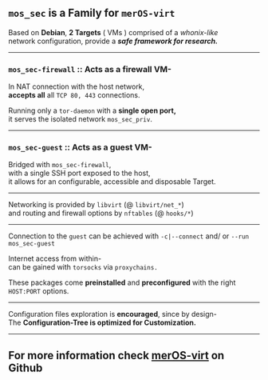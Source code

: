 ## `mos_sec` is a Family for `merOS-virt`


Based on **Debian**, **2 Targets** ( VMs ) comprised of a *whonix-like* <br> network configuration, provide a ***safe framework for research.***
___

### `mos_sec-firewall` :: Acts as a firewall VM- <br>

In NAT connection with the host network, <br> 
 **accepts all** all `TCP 80, 443` connections. <br>

Running only a `tor-daemon` with a **single open port,** <br> 
it serves the isolated network `mos_sec_priv`.

___

### `mos_sec-guest` :: Acts as a guest VM- <br>

Bridged with `mos_sec-firewall`, <br> 
with a single SSH port exposed to the host,<br> 
it allows for an configurable, accessible and disposable Target.<br>

___

Networking is provided by `libvirt` (@ `libvirt/net_*`) <br>
and routing and firewall options by `nftables` (@ `hooks/*`)

---

Connection to the `guest` can be achieved with `-c|--connect` and/ or `--run` `mos_sec-guest`<br>

Internet access from within- <br>
can be gained with `torsocks` via `proxychains.` <br>

These packages come **preinstalled** and **preconfigured** with the right `HOST:PORT` options. <br>

___

Configuration files exploration is **encouraged**,
since by design- <br> 
The **Configuration-Tree is optimized for Customization.**

---

## For more information check [merOS-virt](https://github.com/AranAilbhe/merOS-virt) on Github
